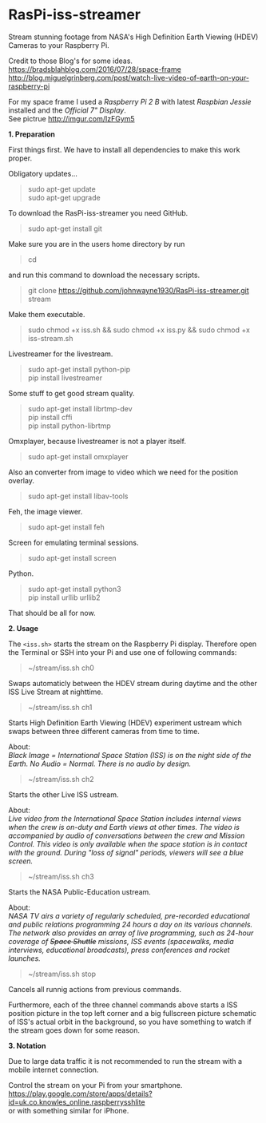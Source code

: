 # RasPi-iss-streamer

Stream stunning footage from NASA's High Definition Earth Viewing (HDEV) Cameras to your Raspberry Pi.

Credit to those Blog's for some ideas.
<br>https://bradsblahblog.com/2016/07/28/space-frame
<br>http://blog.miguelgrinberg.com/post/watch-live-video-of-earth-on-your-raspberry-pi

For my space frame I used a *Raspberry Pi 2 B* with latest *Raspbian Jessie* installed and the *Official 7" Display*.<br>
See pictrue http://imgur.com/IzFGym5

**1. Preparation**

First things first. We have to install all dependencies to make this work proper.

Obligatory updates...
> sudo apt-get update <br>
> sudo apt-get upgrade

To download the RasPi-iss-streamer you need GitHub.
> sudo apt-get install git

Make sure you are in the users home directory by run
> cd

and run this command to download the necessary scripts.
> git clone https://github.com/johnwayne1930/RasPi-iss-streamer.git stream

Make them executable.
> sudo chmod +x iss.sh && sudo chmod +x iss.py && sudo chmod +x iss-stream.sh

Livestreamer for the livestream.
> sudo apt-get install python-pip <br>
> pip install livestreamer

Some stuff to get good stream quality.
> sudo apt-get install librtmp-dev <br>
> pip install cffi <br>
> pip install python-librtmp

Omxplayer, because livestreamer is not a player itself.
> sudo apt-get install omxplayer

Also an converter from image to video which we need for the position overlay.
> sudo apt-get install libav-tools

Feh, the image viewer.
> sudo apt-get install feh

Screen for emulating terminal sessions.
> sudo apt-get install screen 

Python.
> sudo apt-get install python3 <br>
> pip install urllib urllib2

That should be all for now.

**2. Usage**

The `<iss.sh>` starts the stream on the Raspberry Pi display.
Therefore open the Terminal or SSH into your Pi and use one of following commands:

> ~/stream/iss.sh ch0 <br>

Swaps automaticly between the HDEV stream during daytime and the other ISS Live Stream at nighttime.

> ~/stream/iss.sh ch1 <br>

Starts High Definition Earth Viewing (HDEV) experiment ustream which swaps between three different cameras from time to time.<br>

About:<br>
*Black Image = International Space Station (ISS) is on the night side of the Earth.
No Audio = Normal. There is no audio by design.*

> ~/stream/iss.sh ch2 <br>

Starts the other Live ISS ustream.<br>

About:<br>
*Live video from the International Space Station includes internal views when the crew is on-duty and Earth views at other times.
The video is accompanied by audio of conversations between the crew and Mission Control.
This video is only available when the space station is in contact with the ground. During "loss of signal" periods, viewers will see a blue screen.*

> ~/stream/iss.sh ch3 <br>

Starts the NASA Public-Education ustream.<br>

About:<br>
*NASA TV airs a variety of regularly scheduled, pre-recorded educational and public relations programming 24 hours a day on its various channels.
The network also provides an array of live programming, such as 24-hour coverage of ~~Space Shuttle~~ missions, ISS events (spacewalks, media interviews, educational broadcasts), press conferences and rocket launches.*

> ~/stream/iss.sh stop <br>

Cancels all runnig actions from previous commands.

Furthermore, each of the three channel commands above starts a ISS position picture in the top left corner and a big fullscreen picture schematic of ISS's actual orbit in the background, so you have something to watch if the stream goes down for some reason.

**3. Notation**

Due to large data traffic it is not recommended to run the stream with a mobile internet connection.

Control the stream on your Pi from your smartphone.<br>
https://play.google.com/store/apps/details?id=uk.co.knowles_online.raspberrysshlite<br>
or with something similar for iPhone.
